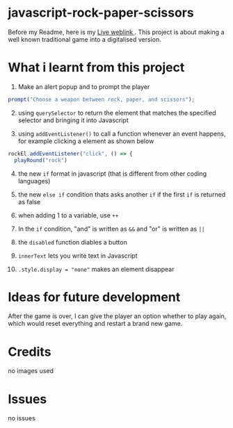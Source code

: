 # javascript-rock-paper-scissors

Before my Readme, here is my [Live weblink ](https://jz66up.github.io/javascript-rock-paper-scissors/). This project is about making a well known traditional game into a digitalised version. 

# What i learnt from this project

1. Make an alert popup and to prompt the player 
   
```js 
prompt("Choose a weapon between rock, paper, and scissors");
```

2. using `querySelector` to return the element that matches the specified selector and bringing it into Javascript

3. using `addEventListener()` to call a function whenever an event happens, for example clicking a element as shown below 

```js
rockEl.addEventListener("click", () => {
  playRound("rock")
```

4. the new `if` format in javascript (that is different from other coding languages)

5. the new `else if` condition thats asks another `if` if the first `if` is returned as false

6. when adding 1 to a variable, use `++`

7. In the `if` condition, "and" is written as `&&` and "or" is written as `||`

8. the `disabled` function diables a button

9. `innerText` lets you write text in Javascript

10. `.style.display = "none"` makes an element disappear


# Ideas for future development
After the game is over, I can give the player an option whether to play again, which would reset everything and restart a brand new game.



# Credits
no images used

# Issues
no issues
